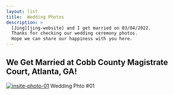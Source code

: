 ```yaml
---
layout: list
title:  Wedding Photos
description: >
  [Jing][jing-website] and I get married on 03/04/2022.
  Thanks for checking our wedding ceremony photos. 
  Hope we can share our happiness with you here.
---
```

## We Get Married at Cobb County Magistrate Court, Atlanta, GA!
<a href="https://opensea.io/assets/0x495f947276749ce646f68ac8c248420045cb7b5e/88641939190327598168641774879033314236018224802234594312473918959862434234369">![insite-photo-01]</a>
Wedding Phto #01

[jing-website]: https://jingtianis.github.io/

[insite-photo-01]: https://lh3.googleusercontent.com/YbunjTqbreCsBLY2yXx2y1LZ4yMd0-aNmej1lh0zsqPAQ86z47Na5Z0l0ik7Vt4acCMaE36kK8PtT-2xMsnDPo8DhBTL-uUqorE_Tks=w600
